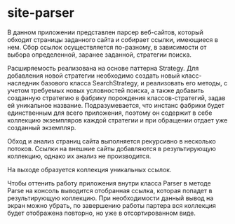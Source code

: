 # site-parser

В данном приложении представлен парсер веб-сайтов, который обходит страницы заданного сайта и собирает ссылки, имеющиеся в нем.
Сбор ссылок осуществляется по-разному, в зависимости от выбора определенной, заранее заданной, стратегии поиска. 

Расширяемость реализована на основе паттерна Strategy. Для добавления новой стратегии необходимо создать новый класс-наследник базового класса SearchStrategy, и реализовать его методы, с учетом требуемых новых условностей поиска, а также добавить созданную стратегию в фабрику порождения классов-стратегий, задав ей уникальное название. Подразумевается, что инстанс фабрики будет единственным для всего приложения, поэтому он содержит в себе коллекцию экземпляров каждой стратегии и при обращении отдает уже созданный экземпляр.

Обход и анализ страниц сайта выполняется рекурсивно в несколько потоков. Ссылки на внешние сайты добавляются в результирующую коллекцию, однако их анализ не производится. 
 
На выходе образуется коллекция уникальных ссылок.


Чтобы оттенить работу приложения внутри класса Parser в методе Parse на консоль выводится отобранная ссылка, которая попадет в результирующую коллекцию. При необходимости данный вывод на экран можно убрать, по завершению работы партера вся коллекция будет отображена повторно, но уже в отсортированном виде.
